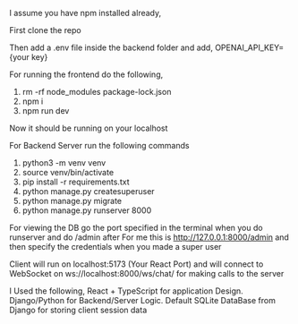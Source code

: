 I assume you have npm installed already,

First clone the repo

Then add a .env file inside the backend folder and add, OPENAI_API_KEY={your key}

For running the frontend do the following, 
1. rm -rf node_modules package-lock.json
2. npm i
3. npm run dev 

Now it should be running on your localhost

For Backend Server run the following commands
1. python3 -m venv venv
2. source venv/bin/activate
3. pip install -r requirements.txt
4. python manage.py createsuperuser
5. python manage.py migrate         
6. python manage.py runserver 8000  

For viewing the DB go the port specified in the terminal when you do runserver and do /admin after
For me this is http://127.0.0.1:8000/admin
and then specify the credentials when you made a super user

Client will run on localhost:5173 (Your React Port) and will connect to
WebSocket on ws://localhost:8000/ws/chat/ for making calls to the server

I Used the following,
React + TypeScript for application Design.
Django/Python for Backend/Server Logic.
Default SQLite DataBase from Django for storing client session data

